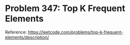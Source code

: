 # Problem 347: Top K Frequent Elements

Reference: https://leetcode.com/problems/top-k-frequent-elements/description/